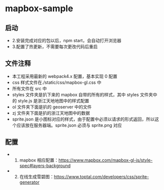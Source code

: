 # mapbox-sample

## 启动

<!-- - 1.在根目录路径下输入 npm install 或 yarn，会自动下载所需的包 -->

- 2.安装完成对应的包以后，npm start，会自动打开浏览器
- 3.配置了热更新，不需要每次更改代码后重启

## 文件注释

- 本工程采用最新的 webpack4.x 配置，基本实现 0 配置
- css 样式文件在./static/css/mapbox-gl.css 中
- 所有文件在 src 中
- styles 文件夹是扒下来的 mapbox 自带的所有的样式，其中 styles 文件夹中的 style.js 是浙江天地地图中的样式配置
- ol 文件夹下面是扒的 geoserver 中的文件
- zj 文件夹下面是扒的浙江天地图中的数据
- sprite.json 是小图标对应的样式，由于配置中必须以请求的形式返回，所以这个应该放在服务器端。sprite.json 必须与 sprite.png 对应

## 配置

- 1. mapbox 相应配置：https://www.mapbox.com/mapbox-gl-js/style-spec#layers-background
- 2. 在线生成雪碧图：https://www.toptal.com/developers/css/sprite-generator

